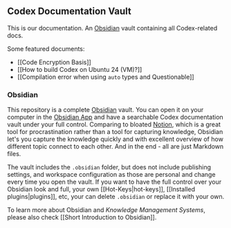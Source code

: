 ## Codex Documentation Vault

This is our documentation. An [Obsidian](https://obsidian.md) vault containing
all Codex-related docs.

Some featured documents:

- [[Code Encryption Basis]]
- [[How to build Codex on Ubuntu 24 (VM)?]]
- [[Compilation error when using `auto` types and Questionable]]

### Obsidian

This repository is a complete [Obsidian](https://obsidian.md) vault. You can open it on your computer in the [Obsidian App](https://obsidian.md/download) and have a searchable Codex documentation vault under your full control. Comparing to bloated [Notion](https://www.notion.so), which is a great tool for procrastination rather than a tool for capturing knowledge, Obsidian let's you capture the knowledge quickly and with excellent overview of how different topic connect to each other. And in the end - all are just Markdown files.

The vault includes the `.obsidian` folder, but does not include publishing settings, and workspace configuration as those are personal and change every time you open the vault. If you want to have the full control over your Obsidian look and full, your own [[Hot-Keys|hot-keys]], [[Installed plugins|plugins]], etc, your can delete `.obsidian` or replace it with your own.

To learn more about Obsidian and *Knowledge Management Systems*, please also check [[Short Introduction to Obsidian]].
